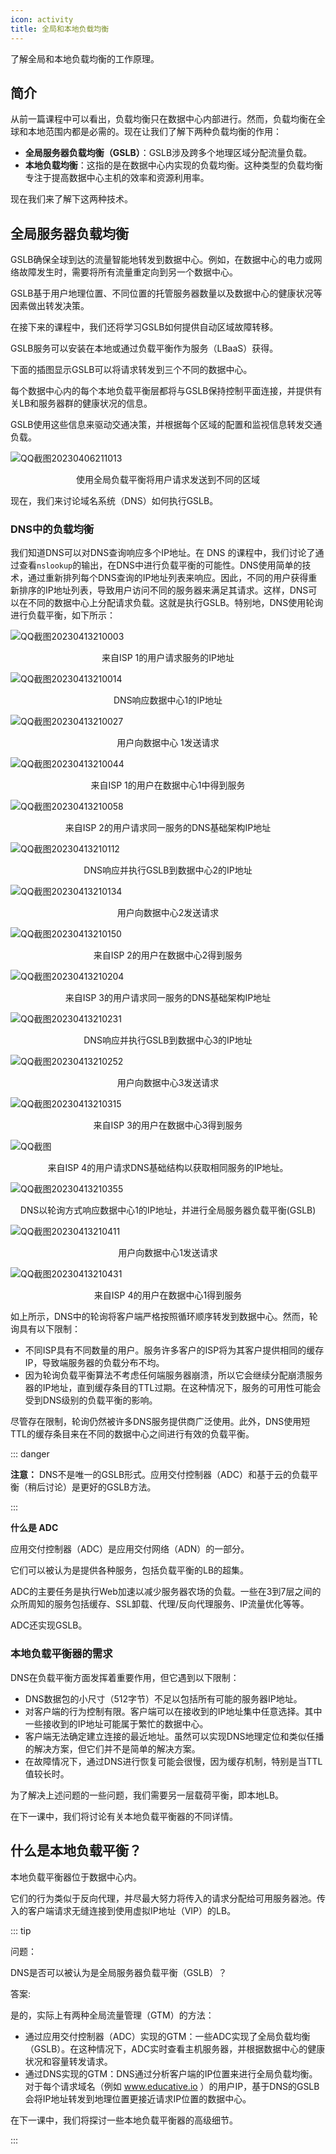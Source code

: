 ```yaml
---
icon: activity
title: 全局和本地负载均衡
---
```



了解全局和本地负载均衡的工作原理。

## 简介

从前一篇课程中可以看出，负载均衡只在数据中心内部进行。然而，负载均衡在全球和本地范围内都是必需的。现在让我们了解下两种负载均衡的作用：

- **全局服务器负载均衡（GSLB）**：GSLB涉及跨多个地理区域分配流量负载。
- **本地负载均衡**：这指的是在数据中心内实现的负载均衡。这种类型的负载均衡专注于提高数据中心主机的效率和资源利用率。

现在我们来了解下这两种技术。

## 全局服务器负载均衡

GSLB确保全球到达的流量智能地转发到数据中心。例如，在数据中心的电力或网络故障发生时，需要将所有流量重定向到另一个数据中心。

GSLB基于用户地理位置、不同位置的托管服务器数量以及数据中心的健康状况等因素做出转发决策。

在接下来的课程中，我们还将学习GSLB如何提供自动区域故障转移。

GSLB服务可以安装在本地或通过负载平衡作为服务（LBaaS）获得。

下面的插图显示GSLB可以将请求转发到三个不同的数据中心。

每个数据中心内的每个本地负载平衡层都将与GSLB保持控制平面连接，并提供有关LB和服务器群的健康状况的信息。 

GSLB使用这些信息来驱动交通决策，并根据每个区域的配置和监视信息转发交通负载。

![QQ截图20230406211013](/img/08-Load%20Balancers/QQ%E6%88%AA%E5%9B%BE20230406211013.png)

<center>使用全局负载平衡将用户请求发送到不同的区域</center>

现在，我们来讨论域名系统（DNS）如何执行GSLB。

### DNS中的负载均衡

我们知道DNS可以对DNS查询响应多个IP地址。在 DNS 的课程中，我们讨论了通过查看`nslookup`的输出，在DNS中进行负载平衡的可能性。DNS使用简单的技术，通过重新排列每个DNS查询的IP地址列表来响应。因此，不同的用户获得重新排序的IP地址列表，导致用户访问不同的服务器来满足其请求。这样，DNS可以在不同的数据中心上分配请求负载。这就是执行GSLB。特别地，DNS使用轮询进行负载平衡，如下所示：

![QQ截图20230413210003](/img/08-Load%20Balancers/QQ%E6%88%AA%E5%9B%BE20230413210003.png)

<center>来自ISP 1的用户请求服务的IP地址</center>

![QQ截图20230413210014](/img/08-Load%20Balancers/QQ%E6%88%AA%E5%9B%BE20230413210014.png)

<center>DNS响应数据中心1的IP地址</center>

![QQ截图20230413210027](/img/08-Load%20Balancers/QQ%E6%88%AA%E5%9B%BE20230413210027.png)

<center>用户向数据中心 1发送请求</center>

![QQ截图20230413210044](/img/08-Load%20Balancers/QQ%E6%88%AA%E5%9B%BE20230413210044.png)

<center>来自ISP 1的用户在数据中心1中得到服务</center>

![QQ截图20230413210058](/img/08-Load%20Balancers/QQ%E6%88%AA%E5%9B%BE20230413210058.png)

<center>来自ISP 2的用户请求同一服务的DNS基础架构IP地址</center>

![QQ截图20230413210112](/img/08-Load%20Balancers/QQ%E6%88%AA%E5%9B%BE20230413210112.png)

<center>DNS响应并执行GSLB到数据中心2的IP地址</center>

![QQ截图20230413210134](/img/08-Load%20Balancers/QQ%E6%88%AA%E5%9B%BE20230413210134.png)

<center>用户向数据中心2发送请求</center>

![QQ截图20230413210150](/img/08-Load%20Balancers/QQ%E6%88%AA%E5%9B%BE20230413210150.png)

<center>来自ISP 2的用户在数据中心2得到服务</center>

![QQ截图20230413210204](/img/08-Load%20Balancers/QQ%E6%88%AA%E5%9B%BE20230413210204.png)

<center>来自ISP 3的用户请求同一服务的DNS基础架构IP地址</center>

![QQ截图20230413210231](/img/08-Load%20Balancers/QQ%E6%88%AA%E5%9B%BE20230413210231.png)

<center>DNS响应并执行GSLB到数据中心3的IP地址</center>

![QQ截图20230413210252](/img/08-Load%20Balancers/QQ%E6%88%AA%E5%9B%BE20230413210252.png)

<center>用户向数据中心3发送请求</center>

![QQ截图20230413210315](g)

<center>来自ISP 3的用户在数据中心3得到服务 </center>

![QQ截图](/img/08-Load%20Balancers/QQ%E6%88%AA%E5%9B%BE20230413210336.png)

<center>来自ISP 4的用户请求DNS基础结构以获取相同服务的IP地址。</center>  

![QQ截图20230413210355](/img/08-Load%20Balancers/QQ%E6%88%AA%E5%9B%BE20230413210355.png)

<center>DNS以轮询方式响应数据中心1的IP地址，并进行全局服务器负载平衡(GSLB)</center>

![QQ截图20230413210411](/img/08-Load%20Balancers/QQ%E6%88%AA%E5%9B%BE20230413210411.png)

<center>用户向数据中心1发送请求</center> 

![QQ截图20230413210431](/img/08-Load%20Balancers/QQ%E6%88%AA%E5%9B%BE20230413210431.png)

<center>来自ISP 4的用户在数据中心1得到服务</center>  

如上所示，DNS中的轮询将客户端严格按照循环顺序转发到数据中心。然而，轮询具有以下限制：  
- 不同ISP具有不同数量的用户。服务许多客户的ISP将为其客户提供相同的缓存IP，导致端服务器的负载分布不均。  
- 因为轮询负载平衡算法不考虑任何端服务器崩溃，所以它会继续分配崩溃服务器的IP地址，直到缓存条目的TTL过期。在这种情况下，服务的可用性可能会受到DNS级别的负载平衡的影响。  

尽管存在限制，轮询仍然被许多DNS服务提供商广泛使用。此外，DNS使用短TTL的缓存条目来在不同的数据中心之间进行有效的负载平衡。  

::: danger

**注意：** DNS不是唯一的GSLB形式。应用交付控制器（ADC）和基于云的负载平衡（稍后讨论）是更好的GSLB方法。  

:::

**什么是 ADC**  

应用交付控制器（ADC）是应用交付网络（ADN）的一部分。

它们可以被认为是提供各种服务，包括负载平衡的LB的超集。

ADC的主要任务是执行Web加速以减少服务器农场的负载。一些在3到7层之间的众所周知的服务包括缓存、SSL卸载、代理/反向代理服务、IP流量优化等等。

ADC还实现GSLB。  

### 本地负载平衡器的需求  
DNS在负载平衡方面发挥着重要作用，但它遇到以下限制：  
- DNS数据包的小尺寸（512字节）不足以包括所有可能的服务器IP地址。  
- 对客户端的行为控制有限。客户端可以在接收到的IP地址集中任意选择。其中一些接收到的IP地址可能属于繁忙的数据中心。  
- 客户端无法确定建立连接的最近地址。虽然可以实现DNS地理定位和类似任播的解决方案，但它们并不是简单的解决方案。  
- 在故障情况下，通过DNS进行恢复可能会很慢，因为缓存机制，特别是当TTL值较长时。  

为了解决上述问题的一些问题，我们需要另一层载荷平衡，即本地LB。

在下一课中，我们将讨论有关本地负载平衡器的不同详情。  

## 什么是本地负载平衡？  
本地负载平衡器位于数据中心内。

它们的行为类似于反向代理，并尽最大努力将传入的请求分配给可用服务器池。传入的客户端请求无缝连接到使用虚拟IP地址（VIP）的LB。  

::: tip

问题：

DNS是否可以被认为是全局服务器负载平衡（GSLB）？  

答案:

是的，实际上有两种全局流量管理（GTM）的方法：

- 通过应用交付控制器（ADC）实现的GTM：一些ADC实现了全局负载均衡（GSLB）。在这种情况下，ADC实时查看主机服务器，并根据数据中心的健康状况和容量转发请求。
- 通过DNS实现的GTM：DNS通过分析客户端的IP位置来进行全局负载均衡。对于每个请求域名（例如 www.educative.io ）的用户IP，基于DNS的GSLB会将IP地址转发到地理位置更接近请求IP位置的数据中心。

在下一课中，我们将探讨一些本地负载平衡器的高级细节。

:::